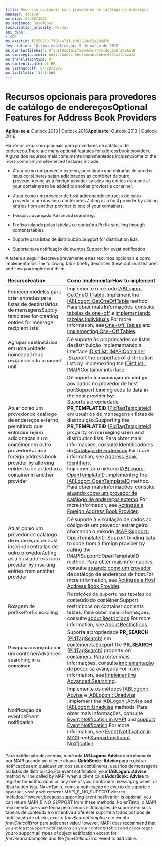 ```yaml
---
title: Recursos opcionais para provedores de catálogo de endereços
manager: soliver
ms.date: 03/09/2015
ms.audience: Developer
localization_priority: Normal
api_type:
- COM
ms.assetid: f1558259-7f0b-4731-80d2-88e51e203df0
description: 'Última modificação: 9 de março de 2015'
ms.openlocfilehash: 9f5d8f0cd1b21f58e4e5c7d7ccd6cb19f3626c38
ms.sourcegitcommit: 8657170d071f9bcf680aba50b9c07f2a4fb82283
ms.translationtype: MT
ms.contentlocale: pt-BR
ms.lasthandoff: 04/28/2019
ms.locfileid: "33414568"
---
```

# <a name="optional-features-for-address-book-providers"></a><span data-ttu-id="a9336-103">Recursos opcionais para provedores de catálogo de endereços</span><span class="sxs-lookup"><span data-stu-id="a9336-103">Optional Features for Address Book Providers</span></span>

  
  
<span data-ttu-id="a9336-104">**Aplica-se a**: Outlook 2013 | Outlook 2016</span><span class="sxs-lookup"><span data-stu-id="a9336-104">**Applies to**: Outlook 2013 | Outlook 2016</span></span> 
  
<span data-ttu-id="a9336-105">Há vários recursos opcionais para provedores de catálogo de endereços.</span><span class="sxs-lookup"><span data-stu-id="a9336-105">There are many optional features for address book providers.</span></span> <span data-ttu-id="a9336-106">Alguns dos recursos mais comumente implementados incluem:</span><span class="sxs-lookup"><span data-stu-id="a9336-106">Some of the more commonly implemented features include:</span></span>
  
- <span data-ttu-id="a9336-107">Atuar como um provedor externo, permitindo que entradas de um dos seus contêineres sejam adicionados ao contêiner de outro provedor.</span><span class="sxs-lookup"><span data-stu-id="a9336-107">Acting as a foreign provider by allowing entries from one of your containers to be added to another provider's container.</span></span>
    
- <span data-ttu-id="a9336-108">Atuar como um provedor de host adicionando entradas de outro provedor a um dos seus contêineres.</span><span class="sxs-lookup"><span data-stu-id="a9336-108">Acting as a host provider by adding entries from another provider to one of your containers.</span></span>
    
- <span data-ttu-id="a9336-109">Pesquisa avançada.</span><span class="sxs-lookup"><span data-stu-id="a9336-109">Advanced searching.</span></span>
    
- <span data-ttu-id="a9336-110">Prefixo rolando pelas tabelas de conteúdo.</span><span class="sxs-lookup"><span data-stu-id="a9336-110">Prefix scrolling through contents tables.</span></span>
    
- <span data-ttu-id="a9336-111">Suporte para listas de distribuição.</span><span class="sxs-lookup"><span data-stu-id="a9336-111">Support for distribution lists.</span></span>
    
- <span data-ttu-id="a9336-112">Suporte para notificação de eventos.</span><span class="sxs-lookup"><span data-stu-id="a9336-112">Support for event notification.</span></span>
    
<span data-ttu-id="a9336-113">A tabela a seguir descreve brevemente estes recursos opcionais e como implementá-los:</span><span class="sxs-lookup"><span data-stu-id="a9336-113">The following table briefly describes these optional features and how you implement them:</span></span>
  
|<span data-ttu-id="a9336-114">**Recurso**</span><span class="sxs-lookup"><span data-stu-id="a9336-114">**Feature**</span></span>|<span data-ttu-id="a9336-115">**Como implementar**</span><span class="sxs-lookup"><span data-stu-id="a9336-115">**How to implement**</span></span>|
|:-----|:-----|
|<span data-ttu-id="a9336-116">Fornecer modelos para criar entradas para listas de destinatários de mensagens</span><span class="sxs-lookup"><span data-stu-id="a9336-116">Supply templates for creating entries for message recipient lists</span></span>  <br/> |<span data-ttu-id="a9336-117">Implemente o método [IABLogon:: GetOneOffTable](iablogon-getoneofftable.md) .</span><span class="sxs-lookup"><span data-stu-id="a9336-117">Implement the [IABLogon::GetOneOffTable](iablogon-getoneofftable.md) method.</span></span> <span data-ttu-id="a9336-118">Para obter mais informações, consulte [tabelas de one-off](one-off-tables.md) e [implementando tabelas individuais](implementing-one-off-tables.md).</span><span class="sxs-lookup"><span data-stu-id="a9336-118">For more information, see [One-Off Tables](one-off-tables.md) and [Implementing One-Off Tables](implementing-one-off-tables.md).</span></span>  <br/> |
|<span data-ttu-id="a9336-119">Agrupar destinatários em uma unidade nomeada</span><span class="sxs-lookup"><span data-stu-id="a9336-119">Group recipients into a named unit</span></span>  <br/> |<span data-ttu-id="a9336-120">Dê suporte às propriedades de listas de distribuição implementando a interface [IDistList: IMAPIContainer](idistlistimapicontainer.md) .</span><span class="sxs-lookup"><span data-stu-id="a9336-120">Support the properties of distribution lists by implementing the [IDistList : IMAPIContainer](idistlistimapicontainer.md) interface.</span></span>  <br/> |
|<span data-ttu-id="a9336-121">Atuar como um provedor de catálogo de endereços externo, permitindo que entradas sejam adicionadas a um contêiner em outro provedor</span><span class="sxs-lookup"><span data-stu-id="a9336-121">Act as a foreign address book provider by allowing entries to be added to a container in another provider</span></span>  <br/> | <span data-ttu-id="a9336-122">Dê suporte à associação de código aos dados no provedor de host por:</span><span class="sxs-lookup"><span data-stu-id="a9336-122">Support binding code to data in the host provider by:</span></span>  <br/>  <span data-ttu-id="a9336-123">Suporte à propriedade **PR_TEMPLATEID** ([PidTagTemplateid](pidtagtemplateid-canonical-property.md)) em usuários de mensagens e listas de distribuição.</span><span class="sxs-lookup"><span data-stu-id="a9336-123">Supporting the **PR_TEMPLATEID** ([PidTagTemplateid](pidtagtemplateid-canonical-property.md)) property on messaging users and distribution lists.</span></span> <span data-ttu-id="a9336-124">Para obter mais informações, consulte Identificadores do [Catálogo de endereços](address-book-identifiers.md).</span><span class="sxs-lookup"><span data-stu-id="a9336-124">For more information, see [Address Book Identifiers](address-book-identifiers.md).</span></span>  <br/>  <span data-ttu-id="a9336-125">Implementar o método [IABLogon:: OpenTemplateID](iablogon-opentemplateid.md) .</span><span class="sxs-lookup"><span data-stu-id="a9336-125">Implementing the [IABLogon::OpenTemplateID](iablogon-opentemplateid.md) method.</span></span> <span data-ttu-id="a9336-126">Para obter mais informações, consulte [atuando como um provedor de catálogo de endereços externo](acting-as-a-foreign-address-book-provider.md).</span><span class="sxs-lookup"><span data-stu-id="a9336-126">For more information, see [Acting as a Foreign Address Book Provider](acting-as-a-foreign-address-book-provider.md).</span></span>  <br/> |
|<span data-ttu-id="a9336-127">Atuar como um provedor de catálogo de endereços de host inserindo entradas de outro provedor</span><span class="sxs-lookup"><span data-stu-id="a9336-127">Acting as a host address book provider by inserting entries from another provider</span></span>  <br/> |<span data-ttu-id="a9336-128">Dê suporte à vinculação de dados ao código de um provedor estrangeiro chamando o método [IMAPISupport:: OpenTemplateID](imapisupport-opentemplateid.md) .</span><span class="sxs-lookup"><span data-stu-id="a9336-128">Support binding data to code from a foreign provider by calling the [IMAPISupport::OpenTemplateID](imapisupport-opentemplateid.md) method.</span></span> <span data-ttu-id="a9336-129">Para obter mais informações, consulte [atuando como um provedor de catálogo de endereços de host](acting-as-a-host-address-book-provider.md).</span><span class="sxs-lookup"><span data-stu-id="a9336-129">For more information, see [Acting as a Host Address Book Provider](acting-as-a-host-address-book-provider.md).</span></span>  <br/> |
|<span data-ttu-id="a9336-130">Rolagem de prefixo</span><span class="sxs-lookup"><span data-stu-id="a9336-130">Prefix scrolling</span></span>  <br/> |<span data-ttu-id="a9336-131">Restrições de suporte nas tabelas de conteúdo do contêiner.</span><span class="sxs-lookup"><span data-stu-id="a9336-131">Support restrictions on container contents tables.</span></span> <span data-ttu-id="a9336-132">Para obter mais informações, consulte [about Restrictions](about-restrictions.md).</span><span class="sxs-lookup"><span data-stu-id="a9336-132">For more information, see [About Restrictions](about-restrictions.md).</span></span>  <br/> |
|<span data-ttu-id="a9336-133">Pesquisa avançada em um contêiner</span><span class="sxs-lookup"><span data-stu-id="a9336-133">Advanced searching in a container</span></span>  <br/> |<span data-ttu-id="a9336-134">Suporta a propriedade **PR_SEARCH** ([PidTagSearch](pidtagsearch-canonical-property.md)) em contêineres.</span><span class="sxs-lookup"><span data-stu-id="a9336-134">Support the **PR_SEARCH** ([PidTagSearch](pidtagsearch-canonical-property.md)) property on containers.</span></span> <span data-ttu-id="a9336-135">Para obter mais informações, consulte [implementação de pesquisa avançada](implementing-advanced-searching.md).</span><span class="sxs-lookup"><span data-stu-id="a9336-135">For more information, see [Implementing Advanced Searching](implementing-advanced-searching.md).</span></span>  <br/> |
|<span data-ttu-id="a9336-136">Notificação de eventos</span><span class="sxs-lookup"><span data-stu-id="a9336-136">Event notification</span></span>  <br/> |<span data-ttu-id="a9336-137">Implemente os métodos [IABLogon:: Advise](iablogon-advise.md) e [IABLogon:: Unadvise](iablogon-unadvise.md) .</span><span class="sxs-lookup"><span data-stu-id="a9336-137">Implement the [IABLogon::Advise](iablogon-advise.md) and [IABLogon::Unadvise](iablogon-unadvise.md) methods.</span></span> <span data-ttu-id="a9336-138">Para obter mais informações, consulte [Event Notification in MAPI](event-notification-in-mapi.md) and [support Event Notification](supporting-event-notification.md).</span><span class="sxs-lookup"><span data-stu-id="a9336-138">For more information, see [Event Notification in MAPI](event-notification-in-mapi.md) and [Supporting Event Notification](supporting-event-notification.md).</span></span>  <br/> |
   
<span data-ttu-id="a9336-139">Para notificação de eventos, o método **IABLogon:: Advise** será chamado por MAPI quando um cliente chama **IAddrBook:: Advise** para registrar notificações em qualquer um dos seus contêineres, usuários de mensagens ou listas de distribuição.</span><span class="sxs-lookup"><span data-stu-id="a9336-139">For event notification, your **IABLogon::Advise** method will be called by MAPI when a client calls **IAddrBook::Advise** to register for notifications on any one of your containers, messaging users, or distribution lists.</span></span> <span data-ttu-id="a9336-140">No enTanto, como a notificação de evento de suporte é opcional, você pode retornar MAPI_E_NO_SUPPORT desses métodos.</span><span class="sxs-lookup"><span data-stu-id="a9336-140">However, because supporting event notification is optional, you can return MAPI_E_NO_SUPPORT from these methods.</span></span> <span data-ttu-id="a9336-141">No enTanto, o MAPI recomenda que você tenha pelo menos notificações de suporte em suas tabelas de conteúdo e o incentiva a oferecer suporte a todos os tipos de notificação de objeto, exceto _fnevSearchComplete_ e o evento _fnevCriticalError_ para adicionar valor.</span><span class="sxs-lookup"><span data-stu-id="a9336-141">However, MAPI does recommend that you at least support notifications on your contents tables and encourages you to support all types of object notification except for  _fnevSearchComplete_ and the  _fnevCriticalError_ event to add value.</span></span> 
  

